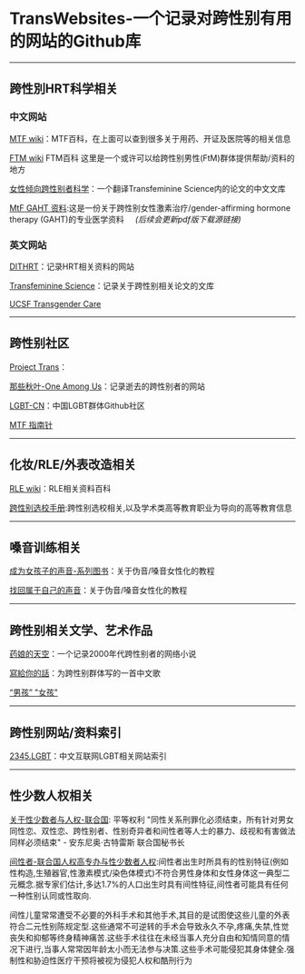 # TransWebsites-一个记录对跨性别有用的网站的Github库

***

## 跨性別HRT科学相关

### 中文网站

[MTF wiki](https://mtf.wiki)：MTF百科，在上面可以查到很多关于用药、开证及医院等的相关信息

[FTM wiki](https://ftm.wiki/zh-cn/) FTM百科 这里是一个或许可以给跨性别男性(FtM)群体提供帮助/资料的地方

[女性倾向跨性别者科学](https://tfsci.mtf.wiki/zh-cn/)：一个翻译Transfeminine Science内的论文的中文文库

[MtF GAHT 资料](https://docs.hrt.guide/):这是一份关于跨性别女性激素治疗/gender-affirming hormone therapy (GAHT)的专业医学资料 &nbsp; &nbsp; *(后续会更新pdf版下载源链接)*



### 英文网站

[DITHRT](https://diyhrt.wiki/index)：记录HRT相关资料的网站

[Transfeminine Science](https://transfemscience.org/)：记录关于跨性别相关论文的文库

[UCSF Transgender Care](https://transcare.ucsf.edu)

***

## 跨性别社区

[Project Trans](https://project-trans.org)：

[那些秋叶-One Among Us](https://one-among.us)：记录逝去的跨性别者的网站

[LGBT-CN](https://lgbt-cn.github.io/)：中国LGBT群体Github社区

[MTF 指南针](https://mtf.party)

***

## 化妆/RLE/外表改造相关

[RLE wiki](https://rle.wiki)：RLE相关资料百科


[跨性别选校手册](https://uniguide.oau.edu.kg/zh-hans/):跨性别选校相关,以及学术类高等教育职业为导向的高等教育信息


***

## 嗓音训练相关

[成为女孩子的声音-系列图书](https://vocal.mtf.wiki)：关于伪音/嗓音女性化的教程

[找回属于自己的声音](https://yzyz2022.notion.site/72d29a176da64aec9c4aa12060241eaa)：关于伪音/嗓音女性化的教程

***

## 跨性别相关文学、艺术作品

[药娘的天空](https://transky.mtf.wiki/)：一个记录2000年代跨性别者的网络小说

[寫給你的話](https://music.163.com/song?id=1873009072&userid=8017070057)：为跨性别群体写的一首中文歌

[“男孩” "女孩"](https://music.163.com/song?id=1374696628&userid=8017070057)

***

## 跨性别网站/资料索引

[2345.LGBT](https://2345.lgbt/zh-cn/)：中文互联网LGBT相关网站索引

***

## 性少数人权相关

[关于性少数者与人权-联合国](https://www.un.org/zh/lgbtiq-people): 平等权利 "同性关系刑罪化必须结束，所有针对男女同性恋、双性恋、跨性别者、性别奇异者和间性者等人士的暴力、歧视和有害做法同样必须结束" - 安东尼奥·古特雷斯 联合国秘书长


[间性者-联合国人权高专办与性少数者人权](https://www.ohchr.org/zh/sexual-orientation-and-gender-identity/intersex-people):间性者出生时所具有的性别特征(例如性构造,生殖器官,性激素模式/染色体模式)不符合男性身体和女性身体这一典型二元概念.据专家们估计,多达1.7%的人口出生时具有间性特征,间性者可能具有任何一种性别认同或性取向.

间性儿童常常遭受不必要的外科手术和其他手术,其目的是试图使这些儿童的外表符合二元性别陈规定型.这些通常不可逆转的手术会导致永久不孕,疼痛,失禁,性觉丧失和抑郁等终身精神痛苦.这些手术往往在未经当事人充分自由和知情同意的情况下进行,当事人常常因年龄太小而无法参与决策.这些手术可能侵犯其身体健全.强制性和胁迫性医疗干预将被视为侵犯人权和酷刑行为
